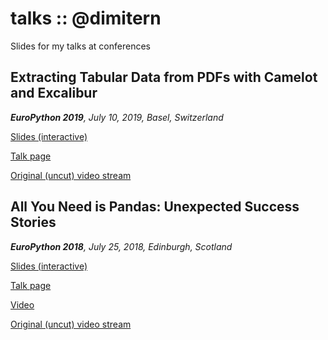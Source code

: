 # talks :: @dimitern
Slides for my talks at conferences

## Extracting Tabular Data from PDFs with Camelot and Excalibur
***EuroPython 2019**, July 10, 2019, Basel, Switzerland*

[Slides (interactive)](https://dimitern.github.io/talks/ep2019/extracting-tabular-data-from-pdfs-with-camelot-and-excalibur.html)

[Talk page](https://ep2019.europython.eu/talks/ojMVZ7T-extracting-tabular-data-from-pdfs-with-camelot-and-excalibur/)

[Original (uncut) video stream](https://youtu.be/jnDfNJe-GlE?t=14306)

## All You Need is Pandas: Unexpected Success Stories
***EuroPython 2018**, July 25, 2018, Edinburgh, Scotland*

[Slides (interactive)](https://dimitern.github.io/talks/ep2018/all-you-need-is-pandas.html)

[Talk page](https://ep2018.europython.eu/conference/talks/all-you-need-is-pandas-unexpected-success-stories)

[Video](https://www.youtube.com/watch?v=8YH9u29_3dQ)

[Original (uncut) video stream](https://youtu.be/dj23vLcdr4w?t=14398)
